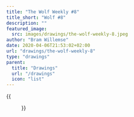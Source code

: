 ```yaml
---
title: "The Wolf Weekly #8"
title_short: "Wolf #8"
description: ""
featured_image:
  src: images/drawings/the-wolf-weekly-8.jpeg
author: "Bram Willemse"
date: 2020-04-06T21:53:02+02:00
url: "drawings/the-wolf-weekly-8"
type: "drawings"
parent:
  title: "Drawings"
  url: "/drawings"
  icon: "list"
---
```


{{<figure src="images/drawings/the-wolf-weekly-8.jpeg">}}